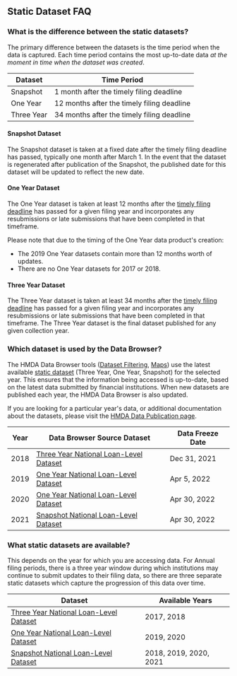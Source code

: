 ## Static Dataset FAQ

### What is the difference between the static datasets?
The primary difference between the datasets is the time period when the data is captured. Each time period contains the most up-to-date data _at the moment in time when the dataset was created_.

|Dataset|Time Period|
|---|---|
|Snapshot | 1 month after the timely filing deadline |
|One Year | 12 months after the timely filing deadline |
|Three Year | 34 months after the timely filing deadline |

#### Snapshot Dataset
The Snapshot dataset is taken at a fixed date after the timely filing deadline has passed, typically one month after March 1. In the event that the dataset is regenerated after publication of the Snapshot, the published date for this dataset will be updated to reflect the new date. 

#### One Year Dataset
The One Year dataset is taken at least 12 months after the [timely filing deadline](/documentation/2022/annual-filing-dates/) has passed for a given filing year and incorporates any resubmissions or late submissions that have been completed in that timeframe.   
 
Please note that due to the timing of the One Year data product's creation:

- The 2019 One Year datasets contain more than 12 months worth of updates.
- There are no One Year datasets for 2017 or 2018.

#### Three Year Dataset
The Three Year dataset is taken at least 34 months after the [timely filing deadline](/documentation/2022/annual-filing-dates/) has passed for a given filing year and incorporates any resubmissions or late submissions that have been completed in that timeframe. The Three Year dataset is the final dataset published for any given collection year.

### Which dataset is used by the Data Browser? 
The HMDA Data Browser tools ([Dataset Filtering](/data-browser/data/), [Maps](/data-browser/maps/)) use the latest available [static dataset](/data-publication/) (Three Year, One Year, Snapshot) for the selected year.  This ensures that the information being accessed is up-to-date, based on the latest data submitted by financial institutions. When new datasets are published each year, the HMDA Data Browser is also updated.

If you are looking for a particular year's data, or additional documentation about the datasets, please visit the [HMDA Data Publication page](/data-publication/).

| Year | Data Browser Source Dataset | Data Freeze Date |
|---|---|---|
|2018|[Three Year National Loan-Level Dataset](/data-publication/three-year-national-loan-level-dataset/)|Dec 31, 2021|
|2019|[One Year National Loan-Level Dataset](/data-publication/one-year-national-loan-level-dataset/)|Apr 5, 2022|
|2020|[One Year National Loan-Level Dataset](/data-publication/one-year-national-loan-level-dataset/)|Apr 30, 2022|
|2021|[Snapshot National Loan-Level Dataset](/data-publication/snapshot-national-loan-level-dataset/)|Apr 30, 2022|

### What static datasets are available?

This depends on the year for which you are accessing data.  For Annual filing periods, there is a three year window during which institutions may continue to submit updates to their filing data, so there are three separate static datasets which capture the progression of this data over time. 

| Dataset | Available Years |
|---|---|
| [Three Year National Loan-Level Dataset](/data-publication/three-year-national-loan-level-dataset/)|  2017, 2018|
| [One Year National Loan-Level Dataset](/data-publication/one-year-national-loan-level-dataset/)| 2019, 2020|
| [Snapshot National Loan-Level Dataset](/data-publication/snapshot-national-loan-level-dataset/)| 2018, 2019, 2020, 2021|
